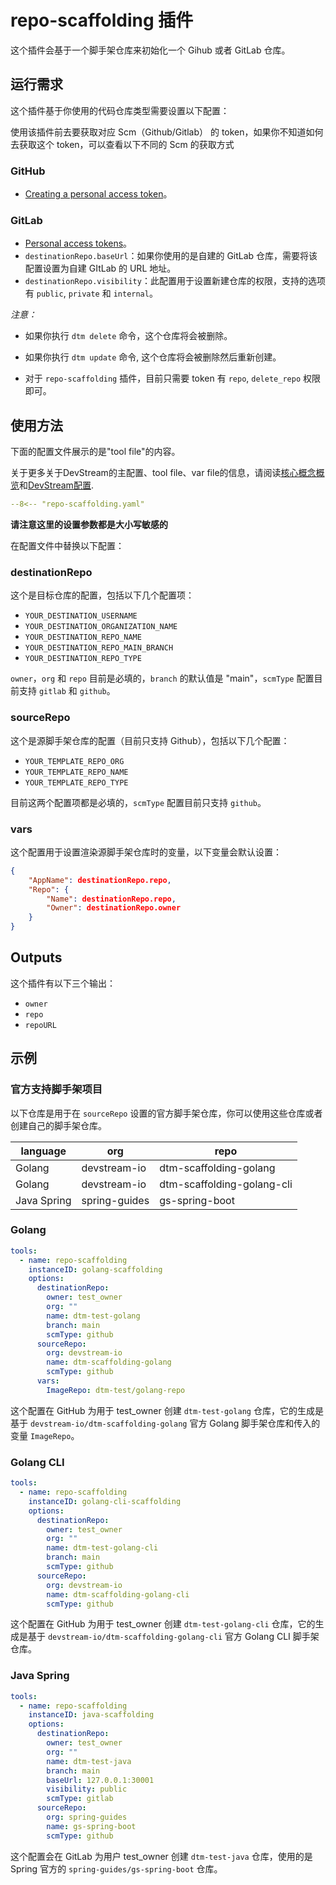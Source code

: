 # repo-scaffolding 插件

这个插件会基于一个脚手架仓库来初始化一个 Gihub 或者 GitLab 仓库。

## 运行需求

这个插件基于你使用的代码仓库类型需要设置以下配置：

使用该插件前去要获取对应 Scm（Github/Gitlab） 的 token，如果你不知道如何去获取这个 token，可以查看以下不同的 Scm 的获取方式

### GitHub

- [Creating a personal access token](https://docs.github.com/en/authentication/keeping-your-account-and-data-secure/creating-a-personal-access-token)。

### GitLab

- [Personal access tokens](https://docs.gitlab.com/ee/user/profile/personal_access_tokens.html)。
- `destinationRepo.baseUrl`：如果你使用的是自建的 GitLab 仓库，需要将该配置设置为自建 GItLab 的 URL 地址。
- `destinationRepo.visibility`：此配置用于设置新建仓库的权限，支持的选项有 `public`, `private` 和 `internal`。

*注意：*

- 如果你执行 `dtm delete` 命令，这个仓库将会被删除。

- 如果你执行 `dtm update` 命令,  这个仓库将会被删除然后重新创建。 

- 对于 `repo-scaffolding` 插件，目前只需要 token 有 `repo`, `delete_repo` 权限即可。 

## 使用方法

下面的配置文件展示的是"tool file"的内容。

关于更多关于DevStream的主配置、tool file、var file的信息，请阅读[核心概念概览](../core-concepts/overview.zh.md)和[DevStream配置](../core-concepts/config.zh.md).

```yaml
--8<-- "repo-scaffolding.yaml"
```

**请注意这里的设置参数都是大小写敏感的**

在配置文件中替换以下配置：

### destinationRepo

这个是目标仓库的配置，包括以下几个配置项：

- `YOUR_DESTINATION_USERNAME`
- `YOUR_DESTINATION_ORGANIZATION_NAME`
- `YOUR_DESTINATION_REPO_NAME`
- `YOUR_DESTINATION_REPO_MAIN_BRANCH`
- `YOUR_DESTINATION_REPO_TYPE`

`owner`，`org` 和 `repo` 目前是必填的，`branch` 的默认值是  "main"，`scmType` 配置目前支持 `gitlab` 和 `github`。

### sourceRepo

这个是源脚手架仓库的配置（目前只支持 Github），包括以下几个配置：

- `YOUR_TEMPLATE_REPO_ORG`
- `YOUR_TEMPLATE_REPO_NAME`
- `YOUR_TEMPLATE_REPO_TYPE`

目前这两个配置项都是必填的，`scmType` 配置目前只支持 `github`。

### vars

这个配置用于设置渲染源脚手架仓库时的变量，以下变量会默认设置：

```json
{
    "AppName": destinationRepo.repo,
    "Repo": {
        "Name": destinationRepo.repo,
        "Owner": destinationRepo.owner
    }
}
```

## Outputs

这个插件有以下三个输出：

- `owner`
- `repo`
- `repoURL`

## 示例 

### 官方支持脚手架项目

以下仓库是用于在 `sourceRepo` 设置的官方脚手架仓库，你可以使用这些仓库或者创建自己的脚手架仓库。

| language    | org           | repo                       |
|-------------|---------------|----------------------------|
| Golang      | devstream-io  | dtm-scaffolding-golang     |
| Golang      | devstream-io  | dtm-scaffolding-golang-cli |
| Java Spring | spring-guides | gs-spring-boot             |


### Golang

```yaml
tools:
  - name: repo-scaffolding
    instanceID: golang-scaffolding
    options:
      destinationRepo:
        owner: test_owner
        org: ""
        name: dtm-test-golang
        branch: main
        scmType: github
      sourceRepo:
        org: devstream-io
        name: dtm-scaffolding-golang
        scmType: github
      vars:
        ImageRepo: dtm-test/golang-repo
```

这个配置在 GitHub 为用于 test_owner 创建 `dtm-test-golang` 仓库，它的生成是基于 `devstream-io/dtm-scaffolding-golang` 官方 Golang 脚手架仓库和传入的变量 `ImageRepo`。

### Golang CLI

```yaml
tools:
  - name: repo-scaffolding
    instanceID: golang-cli-scaffolding
    options:
      destinationRepo:
        owner: test_owner
        org: ""
        name: dtm-test-golang-cli
        branch: main
        scmType: github
      sourceRepo:
        org: devstream-io
        name: dtm-scaffolding-golang-cli
        scmType: github
```

这个配置在 GitHub 为用于 test_owner 创建 `dtm-test-golang-cli` 仓库，它的生成是基于 `devstream-io/dtm-scaffolding-golang-cli` 官方 Golang CLI 脚手架仓库。

### Java Spring

```yaml
tools:
  - name: repo-scaffolding
    instanceID: java-scaffolding
    options:
      destinationRepo:
        owner: test_owner
        org: ""
        name: dtm-test-java
        branch: main
        baseUrl: 127.0.0.1:30001
        visibility: public
        scmType: gitlab
      sourceRepo:
        org: spring-guides
        name: gs-spring-boot
        scmType: github
```

这个配置会在 GitLab 为用户 test_owner 创建 `dtm-test-java` 仓库，使用的是 Spring 官方的 `spring-guides/gs-spring-boot` 仓库。

